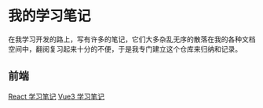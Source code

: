 # 我的学习笔记

在我学习开发的路上，写有许多的笔记，它们大多杂乱无序的散落在我的各种文档空间中，翻阅复习起来十分的不便，于是我专门建立这个仓库来归纳和记录。

## 前端

[React 学习笔记](React/React.md)
[Vue3 学习笔记](Vue/Vue3.md)
